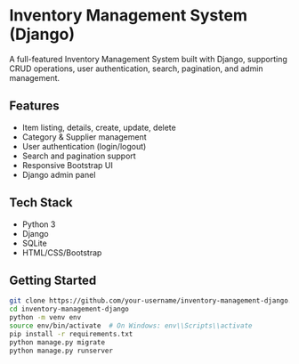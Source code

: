 # Inventory Management System (Django)

A full-featured Inventory Management System built with Django, supporting CRUD operations, user authentication, search, pagination, and admin management.

## Features

- Item listing, details, create, update, delete
- Category & Supplier management
- User authentication (login/logout)
- Search and pagination support
- Responsive Bootstrap UI
- Django admin panel

## Tech Stack

- Python 3
- Django
- SQLite
- HTML/CSS/Bootstrap

## Getting Started

```bash
git clone https://github.com/your-username/inventory-management-django.git
cd inventory-management-django
python -m venv env
source env/bin/activate  # On Windows: env\\Scripts\\activate
pip install -r requirements.txt
python manage.py migrate
python manage.py runserver
